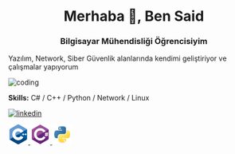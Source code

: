 <h1 align="center">Merhaba 👋, Ben Said</h1>
<h3 align="center">Bilgisayar Mühendisliği Öğrencisiyim</h3>
<p align="left">Yazılım, Network, Siber Güvenlik alanlarında kendimi geliştiriyor ve çalışmalar yapıyorum </p>

![coding](https://user-images.githubusercontent.com/113348653/223665692-1c3f7e91-3c32-48e8-9760-afa53a5d2d7e.gif)

**Skills:** C# / C++ / Python / Network / Linux



[![linkedin](https://img.shields.io/badge/Linkedin-000000?style=for-the-badge&logo=Linkedin&logoColor=white)](https://www.linkedin.com/in/saidtunc/)

<p align="left"> <a href="https://www.w3schools.com/cpp/" target="_blank" rel="noreferrer"> <img src="https://raw.githubusercontent.com/devicons/devicon/master/icons/cplusplus/cplusplus-original.svg" alt="cplusplus" width="40" height="40"/> </a> <a href="https://www.w3schools.com/cs/" target="_blank" rel="noreferrer"> <img src="https://raw.githubusercontent.com/devicons/devicon/master/icons/csharp/csharp-original.svg" alt="csharp" width="40" height="40"/> </a> <a href="https://www.python.org" target="_blank" rel="noreferrer"> <img src="https://raw.githubusercontent.com/devicons/devicon/master/icons/python/python-original.svg" alt="python" width="40" height="40"/> </a> </p>
